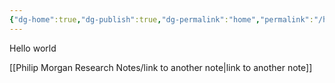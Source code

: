 ```yaml
---
{"dg-home":true,"dg-publish":true,"dg-permalink":"home","permalink":"/home/","tags":"gardenEntry"}
---
```


Hello world

[[Philip Morgan Research Notes/link to another note|link to another note]]